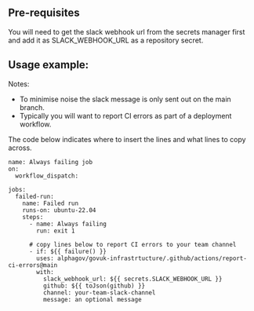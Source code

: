 ## Pre-requisites

You will need to get the slack webhook url from the secrets manager first and add it as SLACK_WEBHOOK_URL as a repository secret. 

## Usage example:

Notes: 
  - To minimise noise the slack message is only sent out on the main branch.
  - Typically you will want to report CI errors as part of a deployment workflow. 

The code below indicates where to insert the lines and what lines to copy across.

```
name: Always failing job
on:
  workflow_dispatch:

jobs:
  failed-run:
    name: Failed run
    runs-on: ubuntu-22.04
    steps:
      - name: Always failing
        run: exit 1

      # copy lines below to report CI errors to your team channel
      - if: ${{ failure() }}
        uses: alphagov/govuk-infrastrtucture/.github/actions/report-ci-errors@main
        with:
          slack_webhook_url: ${{ secrets.SLACK_WEBHOOK_URL }}
          github: ${{ toJson(github) }}
          channel: your-team-slack-channel
          message: an optional message
```